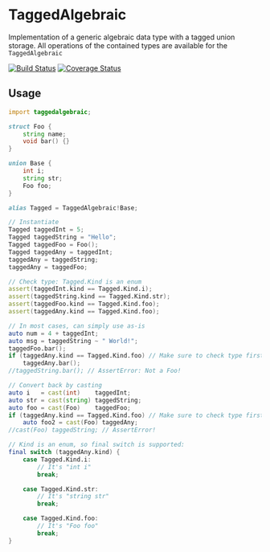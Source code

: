 TaggedAlgebraic
===============

Implementation of a generic algebraic data type with a tagged union storage. All operations of the contained types are available for the `TaggedAlgebraic`

[![Build Status](https://travis-ci.org/s-ludwig/taggedalgebraic.svg?branch=master)](https://travis-ci.org/s-ludwig/taggedalgebraic) [![Coverage Status](https://coveralls.io/repos/s-ludwig/taggedalgebraic/badge.png?branch=master)](https://coveralls.io/r/s-ludwig/taggedalgebraic?branch=master)

Usage
-----

```d
import taggedalgebraic;

struct Foo {
	string name;
	void bar() {}
}

union Base {
	int i;
	string str;
	Foo foo;
}

alias Tagged = TaggedAlgebraic!Base;

// Instantiate
Tagged taggedInt = 5;
Tagged taggedString = "Hello";
Tagged taggedFoo = Foo();
Tagged taggedAny = taggedInt;
taggedAny = taggedString;
taggedAny = taggedFoo;

// Check type: Tagged.Kind is an enum
assert(taggedInt.kind == Tagged.Kind.i);
assert(taggedString.kind == Tagged.Kind.str);
assert(taggedFoo.kind == Tagged.Kind.foo);
assert(taggedAny.kind == Tagged.Kind.foo);

// In most cases, can simply use as-is
auto num = 4 + taggedInt;
auto msg = taggedString ~ " World!";
taggedFoo.bar();
if (taggedAny.kind == Tagged.Kind.foo) // Make sure to check type first!
	taggedAny.bar();
//taggedString.bar(); // AssertError: Not a Foo!

// Convert back by casting
auto i   = cast(int)    taggedInt;
auto str = cast(string) taggedString;
auto foo = cast(Foo)    taggedFoo;
if (taggedAny.kind == Tagged.Kind.foo) // Make sure to check type first!
	auto foo2 = cast(Foo) taggedAny;
//cast(Foo) taggedString; // AssertError!

// Kind is an enum, so final switch is supported:
final switch (taggedAny.kind) {
	case Tagged.Kind.i:
		// It's "int i"
		break;

	case Tagged.Kind.str:
		// It's "string str"
		break;

	case Tagged.Kind.foo:
		// It's "Foo foo"
		break;
}
```

